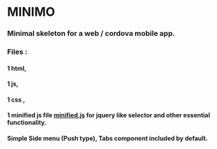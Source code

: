 # MINIMO
### Minimal skeleton for a web / cordova mobile app.

### Files : 
#### 1 html, 
#### 1 js, 
#### 1 css , 
#### 1 minified js file [minified.js](http://minifiedjs.com/) for jquery like selector and other essential functionality.

#### Simple Side menu (Push type), Tabs component included by default.

